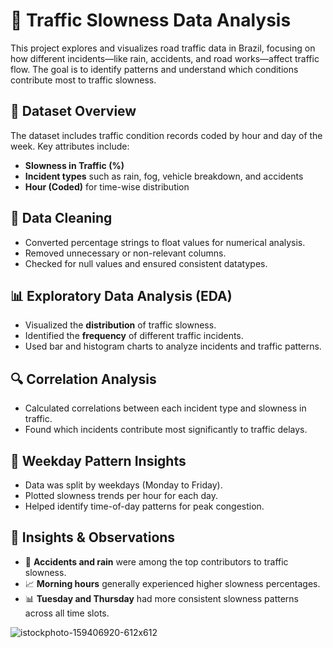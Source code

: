 # 🚦 Traffic Slowness Data Analysis

This project explores and visualizes road traffic data in Brazil, focusing on how different incidents—like rain, accidents, and road works—affect traffic flow. The goal is to identify patterns and understand which conditions contribute most to traffic slowness.

## 📁 Dataset Overview

The dataset includes traffic condition records coded by hour and day of the week. Key attributes include:

* **Slowness in Traffic (%)**
* **Incident types** such as rain, fog, vehicle breakdown, and accidents
* **Hour (Coded)** for time-wise distribution

## 🔧 Data Cleaning

* Converted percentage strings to float values for numerical analysis.
* Removed unnecessary or non-relevant columns.
* Checked for null values and ensured consistent datatypes.

## 📊 Exploratory Data Analysis (EDA)

* Visualized the **distribution** of traffic slowness.
* Identified the **frequency** of different traffic incidents.
* Used bar and histogram charts to analyze incidents and traffic patterns.

## 🔍 Correlation Analysis

* Calculated correlations between each incident type and slowness in traffic.
* Found which incidents contribute most significantly to traffic delays.

## 📆 Weekday Pattern Insights

* Data was split by weekdays (Monday to Friday).
* Plotted slowness trends per hour for each day.
* Helped identify time-of-day patterns for peak congestion.

## 📌 Insights & Observations

* 🚗 **Accidents and rain** were among the top contributors to traffic slowness.
* 📈 **Morning hours** generally experienced higher slowness percentages.
* 📊 **Tuesday and Thursday** had more consistent slowness patterns across all time slots.

![istockphoto-159406920-612x612](https://github.com/user-attachments/assets/8615c809-58df-4a8c-a6a4-636d45e1fff2)
